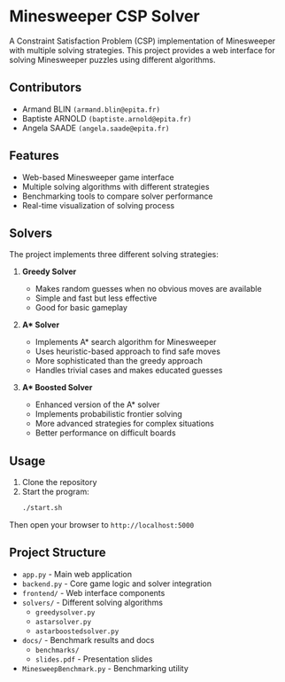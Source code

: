 # Minesweeper CSP Solver

A Constraint Satisfaction Problem (CSP) implementation of Minesweeper with multiple solving strategies. This project provides a web interface for solving Minesweeper puzzles using different algorithms.

## Contributors

- Armand BLIN `(armand.blin@epita.fr)`
- Baptiste ARNOLD `(baptiste.arnold@epita.fr)`
- Angela SAADE `(angela.saade@epita.fr)`

## Features

- Web-based Minesweeper game interface
- Multiple solving algorithms with different strategies
- Benchmarking tools to compare solver performance
- Real-time visualization of solving process

## Solvers

The project implements three different solving strategies:

1. **Greedy Solver**

   - Makes random guesses when no obvious moves are available
   - Simple and fast but less effective
   - Good for basic gameplay

2. **A\* Solver**

   - Implements A\* search algorithm for Minesweeper
   - Uses heuristic-based approach to find safe moves
   - More sophisticated than the greedy approach
   - Handles trivial cases and makes educated guesses

3. **A\* Boosted Solver**
   - Enhanced version of the A\* solver
   - Implements probabilistic frontier solving
   - More advanced strategies for complex situations
   - Better performance on difficult boards

## Usage

1. Clone the repository
2. Start the program:
   ```bash
   ./start.sh
   ```

Then open your browser to `http://localhost:5000`

## Project Structure

- `app.py` - Main web application
- `backend.py` - Core game logic and solver integration
- `frontend/` - Web interface components
- `solvers/` - Different solving algorithms
  - `greedysolver.py`
  - `astarsolver.py`
  - `astarboostedsolver.py`
- `docs/` - Benchmark results and docs
  - `benchmarks/`
  - `slides.pdf` - Presentation slides
- `MinesweepBenchmark.py` - Benchmarking utility
